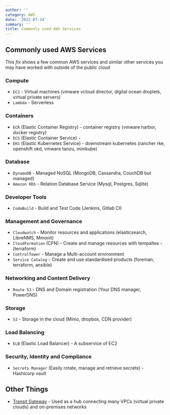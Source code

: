 ```yaml
---
author: ''
category: AWS
date: '2022-07-14'
summary: ''
title: Commonly used AWS Services
---
```


## Commonly used AWS Services

This _fix_ shows a few common AWS services and similar other services you may have worked with outside of the public cloud

### Compute

* `EC2` - Virtual machines (vmware vcloud director, digital ocean droplets, virtual private servers)
* `Lambda` - Serverless

### Containers

* `ECR` (Elastic Container Registry) - container registry (vmware harbor, docker registry)
* `ECS` (Elastic Container Service) - 
* `EKS` (Elastic Kubernetes Service) - downstream kubernetes (rancher rke, openshift okd, vmware tanzu, minikube)

### Database

* `DynamoDB` - Managed NoSQL (MongoDB, Cassandra, CouchDB but managed)
* `Amazon RDS` - Relation Database Service (Mysql, Postgres, Sqlite)

### Developer Tools

* `CodeBuild` - Build and Test Code (Jenkins, Gitlab CI)

### Management and Governance

* `Cloudwatch` - Monitor resources and applications (elasticsearch, LibreNMS, Mmonit)
* `CloudFormation` (CFN) - Create and manage resources with tempaltes - (terraform)
* `ControlTower` - Manage a Multi-account environment
* `Service Catalog` - Create and use standardised products (foreman, terraform, ansible)

### Networking and Content Delivery

* `Route 53` - DNS and Domain registration (Your DNS manager, PowerDNS)

### Storage

* `S3` - Storage in the cloud (Minio, dropbox, CDN provider)

### Load Balancing

* `ELB` (Elastic Load Balancer) - A subservice of EC2

### Security, Identity and Compliance

* `Secrets Manager` (Easily rotate, manage and retrieve secrets) - Hashicorp vault



## Other Things

* [Transit Gateway](https://docs.aws.amazon.com/vpc/latest/tgw/what-is-transit-gateway.html) - Used as a hub connecting many VPCs (virtual private clouds) and on-premises networks

